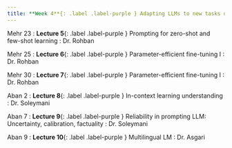 ```yaml
---
title: **Week 4**{: .label .label-purple } Adapting LLMs to new tasks or domains
---
```


Mehr 23
: **Lecture 5**{: .label .label-purple } Prompting for zero-shot and few-shot learning
  : Dr. Rohban

Mehr 25
: **Lecture 6**{: .label .label-purple } Parameter-efficient fine-tuning I
  : Dr. Rohban

Mehr 30
: **Lecture 7**{: .label .label-purple } Parameter-efficient fine-tuning I
  : Dr. Rohban

Aban 2
: **Lecture 8**{: .label .label-purple } In-context learning understanding
  : Dr. Soleymani

Aban 7
: **Lecture 9**{: .label .label-purple } Reliability in prompting LLM: Uncertainty, calibration, factuality
  : Dr. Soleymani

Aban 9
: **Lecture 10**{: .label .label-purple } Multilingual LM
  : Dr. Asgari